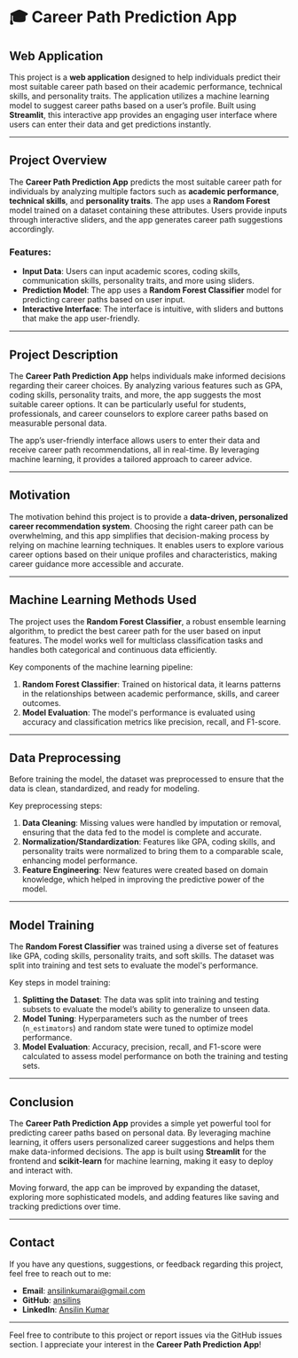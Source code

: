 # 🎓 Career Path Prediction App

## Web Application

This project is a **web application** designed to help individuals predict their most suitable career path based on their academic performance, technical skills, and personality traits. The application utilizes a machine learning model to suggest career paths based on a user’s profile. Built using **Streamlit**, this interactive app provides an engaging user interface where users can enter their data and get predictions instantly.

---

## Project Overview

The **Career Path Prediction App** predicts the most suitable career path for individuals by analyzing multiple factors such as **academic performance**, **technical skills**, and **personality traits**. The app uses a **Random Forest** model trained on a dataset containing these attributes. Users provide inputs through interactive sliders, and the app generates career path suggestions accordingly.

### Features:
- **Input Data**: Users can input academic scores, coding skills, communication skills, personality traits, and more using sliders.
- **Prediction Model**: The app uses a **Random Forest Classifier** model for predicting career paths based on user input.
- **Interactive Interface**: The interface is intuitive, with sliders and buttons that make the app user-friendly.

---

## Project Description

The **Career Path Prediction App** helps individuals make informed decisions regarding their career choices. By analyzing various features such as GPA, coding skills, personality traits, and more, the app suggests the most suitable career options. It can be particularly useful for students, professionals, and career counselors to explore career paths based on measurable personal data.

The app’s user-friendly interface allows users to enter their data and receive career path recommendations, all in real-time. By leveraging machine learning, it provides a tailored approach to career advice.

---

## Motivation

The motivation behind this project is to provide a **data-driven, personalized career recommendation system**. Choosing the right career path can be overwhelming, and this app simplifies that decision-making process by relying on machine learning techniques. It enables users to explore various career options based on their unique profiles and characteristics, making career guidance more accessible and accurate.

---

## Machine Learning Methods Used

The project uses the **Random Forest Classifier**, a robust ensemble learning algorithm, to predict the best career path for the user based on input features. The model works well for multiclass classification tasks and handles both categorical and continuous data efficiently.

Key components of the machine learning pipeline:
1. **Random Forest Classifier**: Trained on historical data, it learns patterns in the relationships between academic performance, skills, and career outcomes.
2. **Model Evaluation**: The model's performance is evaluated using accuracy and classification metrics like precision, recall, and F1-score.

---

## Data Preprocessing

Before training the model, the dataset was preprocessed to ensure that the data is clean, standardized, and ready for modeling.

Key preprocessing steps:
1. **Data Cleaning**: Missing values were handled by imputation or removal, ensuring that the data fed to the model is complete and accurate.
2. **Normalization/Standardization**: Features like GPA, coding skills, and personality traits were normalized to bring them to a comparable scale, enhancing model performance.
3. **Feature Engineering**: New features were created based on domain knowledge, which helped in improving the predictive power of the model.

---

## Model Training

The **Random Forest Classifier** was trained using a diverse set of features like GPA, coding skills, personality traits, and soft skills. The dataset was split into training and test sets to evaluate the model's performance.

Key steps in model training:
1. **Splitting the Dataset**: The data was split into training and testing subsets to evaluate the model’s ability to generalize to unseen data.
2. **Model Tuning**: Hyperparameters such as the number of trees (`n_estimators`) and random state were tuned to optimize model performance.
3. **Model Evaluation**: Accuracy, precision, recall, and F1-score were calculated to assess model performance on both the training and testing sets.

---

## Conclusion

The **Career Path Prediction App** provides a simple yet powerful tool for predicting career paths based on personal data. By leveraging machine learning, it offers users personalized career suggestions and helps them make data-informed decisions. The app is built using **Streamlit** for the frontend and **scikit-learn** for machine learning, making it easy to deploy and interact with.

Moving forward, the app can be improved by expanding the dataset, exploring more sophisticated models, and adding features like saving and tracking predictions over time.

---

## Contact

If you have any questions, suggestions, or feedback regarding this project, feel free to reach out to me:

- **Email**: [ansilinkumarai@gmail.com](mailto:ansilinkumarai.com)
- **GitHub**: [ansilins]([https://github.com/your-username](https://github.com/Ansilins))
- **LinkedIn**: [Ansilin Kumar](https://www.linkedin.com/in/ansilin-kumar/)

---

Feel free to contribute to this project or report issues via the GitHub issues section. I appreciate your interest in the **Career Path Prediction App**!
